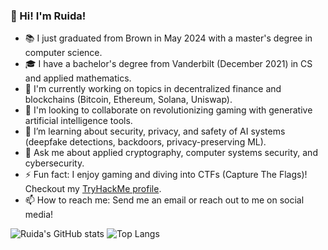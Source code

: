 ### 👋 Hi! I'm Ruida!
- 📚 I just graduated from Brown in May 2024 with a master's degree in computer science.
- 🎓 I have a bachelor's degree from Vanderbilt (December 2021) in CS and applied mathematics.
- 🌱 I'm currently working on topics in decentralized finance and blockchains (Bitcoin, Ethereum, Solana, Uniswap).
- 🙌 I'm looking to collaborate on revolutionizing gaming with generative artificial intelligence tools.
- 🤔 I’m learning about security, privacy, and safety of AI systems (deepfake detections, backdoors, privacy-preserving ML).
- 💬 Ask me about applied cryptography, computer systems security, and cybersecurity.
- ⚡ Fun fact: I enjoy gaming and diving into CTFs (Capture The Flags)! Checkout my [TryHackMe profile](https://tryhackme.com/r/p/ruidazeng).
- 📫 How to reach me: Send me an email or reach out to me on social media!

![Ruida's GitHub stats](https://github-readme-stats.vercel.app/api?username=ruidazeng)
![Top Langs](https://github-readme-stats.vercel.app/api/top-langs/?username=ruidazeng&layout=donut&size_weight=0.3&count_weight=0.7)
